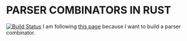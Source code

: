 # PARSER COMBINATORS IN RUST 
[![Build Status](https://travis-ci.com/stfnwong/rparsercom.svg?branch=parser)](https://travis-ci.com/stfnwong/rparsercom)
I am following [this page](https://bodil.lol/parser-combinators/) because I want to build a parser combinator.
